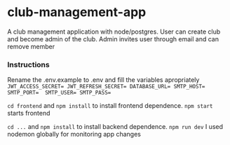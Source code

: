 # club-management-app
A club management application with node/postgres.
User can create club and become admin of the club. 
Admin invites user through email and can remove member

### Instructions
Rename the .env.example to .env and fill the variables apropriately
`
JWT_ACCESS_SECRET=
JWT_REFRESH_SECRET=
DATABASE_URL=
SMTP_HOST=
SMTP_PORT= 
SMTP_USER=
SMTP_PASS=
`

`cd frontend` and `npm install` to install frontend dependence.
`npm start` starts frontend

`cd ...` and `npm install` to install backend dependence.
`npm run dev` I used nodemon globally for monitoring app changes

